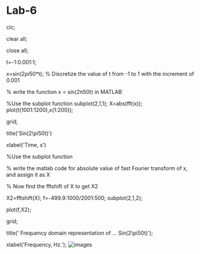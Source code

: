 # Lab-6

clc;

clear all;

close all;

t=-1:0.001:1;

x=sin(2*pi*50*t);
% Discretize the value of t from -1 to 1 with the increment of 0.001

% write the function x = sin(2π50t) in MATLAB

%Use the subplot function
subplot(2,1,1);
X=abs(fft(x));
plot(t(1001:1200),x(1:200));

grid;

title('Sin(2\pi50t)')

xlabel('Time, s')

%Use the subplot function

% write the matlab code for absolute value of fast Fourier transform of x, and assign it as X

% Now find the fftshift of X to get X2

X2=fftshift(X);
f=-499.9:1000/2001:500;
subplot(2,1,2);

plot(f,X2);

grid;

title(' Frequency domain representation of … Sin(2\pi50t)');

xlabel('Frequency, Hz.');
![images]()
